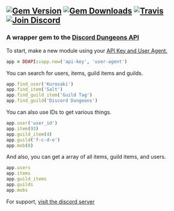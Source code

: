 [![Gem Version](https://img.shields.io/gem/v/dd-api.svg)]()
[![Gem Downloads](https://img.shields.io/gem/dt/dd-api.svg)]() [![Travis](https://img.shields.io/travis/DiscordDungeons/api-rb/master.svg)]()
[![Join Discord](https://img.shields.io/badge/discord-join-7289DA.svg)](http://discord.discorddungeons.me)
-----
### A wrapper gem to the [Discord Dungeons API](http://api.discorddungeons.me/docs)
To start, make a new module using your [API Key and User Agent.](http://api.discorddungeons.me/docs#api-key)
```ruby
app = DDAPI::app.new('api-key', 'user-agent')
```
You can search for users, items, guild items and guilds.
```ruby
app.find_user('Kurosaki')
app.find_item('Salt')
app.find_guild_item('Guild Tag')
app.find_guild('Discord Dungeons')
```
You can also use IDs to get various things.
```ruby
app.user('user_id')
app.item(93)
app.guild_item(4)
app.guild('f-c-d-e')
app.mob(8)
```

And also, you can get a array of all items, guild items, and users.
```ruby
app.users
app.items
app.guild_items
app.guilds
app.mobs
```

For support, [visit the discord server](http://discord.discorddungeons.me)
